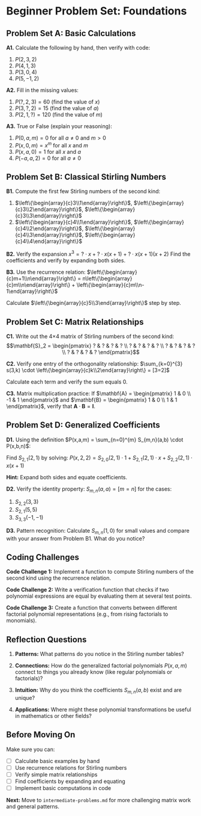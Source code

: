 # Beginner Problem Set: Foundations

## Problem Set A: Basic Calculations

**A1.** Calculate the following by hand, then verify with code:
1. $P(2,3,2)$
2. $P(4,1,3)$
3. $P(3,0,4)$  
4. $P(5,-1,2)$

**A2.** Fill in the missing values:
1. $P(?,2,3) = 60$ (find the value of $x$)
2. $P(3,?,2) = 15$ (find the value of $a$)
3. $P(2,1,?) = 120$ (find the value of $m$)

**A3.** True or False (explain your reasoning):
1. $P(0,a,m) = 0$ for all $a \neq 0$ and $m > 0$
2. $P(x,0,m) = x^m$ for all $x$ and $m$
3. $P(x,a,0) = 1$ for all $x$ and $a$
4. $P(-a,a,2) = 0$ for all $a \neq 0$

## Problem Set B: Classical Stirling Numbers

**B1.** Compute the first few Stirling numbers of the second kind:
1. $\left\{\begin{array}{c}3\\1\end{array}\right\}$, $\left\{\begin{array}{c}3\\2\end{array}\right\}$, $\left\{\begin{array}{c}3\\3\end{array}\right\}$
2. $\left\{\begin{array}{c}4\\1\end{array}\right\}$, $\left\{\begin{array}{c}4\\2\end{array}\right\}$, $\left\{\begin{array}{c}4\\3\end{array}\right\}$, $\left\{\begin{array}{c}4\\4\end{array}\right\}$

**B2.** Verify the expansion $x^3 = ? \cdot x + ? \cdot x(x+1) + ? \cdot x(x+1)(x+2)$
Find the coefficients and verify by expanding both sides.

**B3.** Use the recurrence relation:
$\left\{\begin{array}{c}m+1\\n\end{array}\right\} = n\left\{\begin{array}{c}m\\n\end{array}\right\} + \left\{\begin{array}{c}m\\n-1\end{array}\right\}$

Calculate $\left\{\begin{array}{c}5\\3\end{array}\right\}$ step by step.

## Problem Set C: Matrix Relationships

**C1.** Write out the 4×4 matrix of Stirling numbers of the second kind:
$$\mathbf{S}_2 = \begin{pmatrix}
? & ? & ? & ? \\
? & ? & ? & ? \\
? & ? & ? & ? \\
? & ? & ? & ?
\end{pmatrix}$$

**C2.** Verify one entry of the orthogonality relationship:
$\sum_{k=0}^{3} s(3,k) \cdot \left\{\begin{array}{c}k\\2\end{array}\right\} = [3=2]$

Calculate each term and verify the sum equals 0.

**C3.** Matrix multiplication practice:
If $\mathbf{A} = \begin{pmatrix} 1 & 0 \\ -1 & 1 \end{pmatrix}$ and $\mathbf{B} = \begin{pmatrix} 1 & 0 \\ 1 & 1 \end{pmatrix}$, 
verify that $\mathbf{A} \cdot \mathbf{B} = \mathbf{I}$.

## Problem Set D: Generalized Coefficients

**D1.** Using the definition $P(x,a,m) = \sum_{n=0}^{m} S_{m,n}(a,b) \cdot P(x,b,n)$:

Find $S_{2,1}(2,1)$ by solving:
$P(x,2,2) = S_{2,0}(2,1) \cdot 1 + S_{2,1}(2,1) \cdot x + S_{2,2}(2,1) \cdot x(x+1)$

**Hint:** Expand both sides and equate coefficients.

**D2.** Verify the identity property:
$S_{m,n}(a,a) = [m=n]$ for the cases:
1. $S_{2,2}(3,3)$ 
2. $S_{2,1}(5,5)$
3. $S_{3,3}(-1,-1)$

**D3.** Pattern recognition:
Calculate $S_{m,n}(1,0)$ for small values and compare with your answer from Problem B1.
What do you notice?

## Coding Challenges

**Code Challenge 1:** Implement a function to compute Stirling numbers of the second kind using the recurrence relation.

**Code Challenge 2:** Write a verification function that checks if two polynomial expressions are equal by evaluating them at several test points.

**Code Challenge 3:** Create a function that converts between different factorial polynomial representations (e.g., from rising factorials to monomials).

## Reflection Questions

1. **Patterns:** What patterns do you notice in the Stirling number tables?

2. **Connections:** How do the generalized factorial polynomials $P(x,a,m)$ connect to things you already know (like regular polynomials or factorials)?

3. **Intuition:** Why do you think the coefficients $S_{m,n}(a,b)$ exist and are unique?

4. **Applications:** Where might these polynomial transformations be useful in mathematics or other fields?

## Before Moving On

Make sure you can:
- [ ] Calculate basic examples by hand
- [ ] Use recurrence relations for Stirling numbers
- [ ] Verify simple matrix relationships
- [ ] Find coefficients by expanding and equating
- [ ] Implement basic computations in code

**Next:** Move to `intermediate-problems.md` for more challenging matrix work and general patterns.
